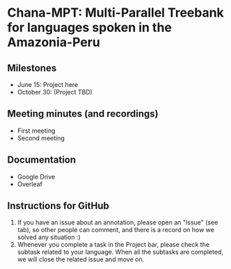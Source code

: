 # Chana-MPT: Multi-Parallel Treebank for languages spoken in the Amazonia-Peru

## Milestones

- June 15: Project here
- October 30: (Project TBD)

## Meeting minutes (and recordings)

- First meeting
- Second meeting

## Documentation

- Google Drive
- Overleaf

## Instructions for GitHub

1. If you have an issue about an annotation, please open an "Issue" (see tab), so other people can comment, and there is a record on how we solved any situation :)
2. Whenever you complete a task in the Project bar, please check the subtask related to your language. When all the subtasks are completed, we will close the related issue and move on.

